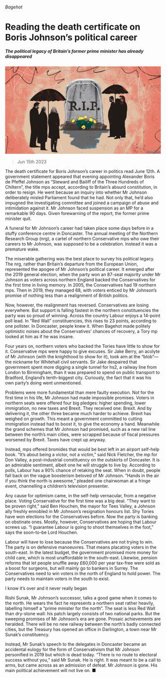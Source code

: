 ###### Bagehot

# Reading the death certificate on Boris Johnson’s political career 

##### The political legacy of Britain’s former prime minister has already disappeared 

![image](images/20230617_BRD000.jpg) 

> Jun 15th 2023 

The death certificate for Boris Johnson’s career in politics read June 12th. A government statement appeared that evening appointing Alexander Boris de Pfeffel Johnson as “Steward and Bailiff of the Three Hundreds of Chiltern”, the title mps accept, according to Britain’s absurd constitution, in order to resign. He went because an inquiry into whether Mr Johnson deliberately misled Parliament found that he had. Not only that, he’d also impugned the investigating committee and joined a campaign of abuse and intimidation against it. Mr Johnson faced suspension as an MP for a remarkable 90 days. Given forewarning of the report, the former prime minister quit. 

A funeral for Mr Johnson’s career had taken place some days before in a stuffy conference centre in Doncaster. The annual meeting of the Northern Research Group (nrg), a cartel of northern Conservative mps who owe their careers to Mr Johnson, was supposed to be a celebration. Instead it was a premature wake.

The miserable gathering was the best place to survey his political legacy. The nrg, rather than Britain’s departure from the European Union, represented the apogee of Mr Johnson’s political career. It emerged after the 2019 general election, when the party won an 87-seat majority under Mr Johnson as voters across northern England backed the Conservatives for the first time in living memory. In 2005, the Conservatives had 19 northern mps. Then in 2019, they managed 68, with voters enticed by Mr Johnson’s promise of nothing less than a realignment of British politics. 

Now, however, the realignment has reversed. Conservatives are losing everywhere. But support is falling fastest in the northern constituencies the party was so proud of winning. Across the country Labour enjoys a 14-point poll lead. In “Red Wall” constituencies, this rises to 23 points, according to one pollster. In Doncaster, people knew it. When Bagehot made politely optimistic noises about the Conservatives’ chances of recovery, a Tory mp looked at him as if he was insane. 

Four years on, northern voters who backed the Tories have little to show for it. Conservative mps were happy to give excuses. Sir Jake Berry, an acolyte of Mr Johnson (with the knighthood to show for it), took aim at the “blob”—the nickname for Whitehall civil servants. Sir Jake despaired that government spent more digging a single tunnel for hs2, a railway line from London to Birmingham, than it was prepared to spend on public transport to Bradford, England’s tenth-biggest city. Curiously, the fact that it was his own party’s doing went unmentioned. 

Problems were more fundamental than mere faulty execution. Not for the first time in his life, Mr Johnson had made impossible promises. Voters in northern seats were offered four big pledges: higher spending, lower immigration, no new taxes and Brexit. They received one: Brexit. And by delivering it, the other three became much harder to achieve. Brexit has weighed on growth. This meant a government committed to cutting immigration instead had to boost it, to give the economy a hand. Meanwhile the grand schemes that Mr Johnson had promised, such as a new rail line between the north’s main cities, were scrapped because of fiscal pressures worsened by Brexit. Taxes have crept up anyway. 

Instead, mps offered bromides that would be best left in an airport self-help book. “It’s about being a victor, not a victim,” said Nick Fletcher, the mp for Don Valley, a post-industrial constituency on the outskirts of Doncaster. It is an admirable sentiment, albeit one he will struggle to live by. According to polls, Labour has a 90% chance of retaking the seat. When in doubt, people fall back on the vague boosterism beloved of Mr Johnson. “Hands in the air if you think the north is awesome,” pleaded one chairwoman at a fringe event, channelling a children’s television presenter. 

Any cause for optimism came, in the self-help vernacular, from a negative place. Voting Conservative for the first time was a big deal. “They want to be proven right,” said Ben Houchen, the mayor for Tees Valley, a Johnson ally freshly ennobled in Mr Johnson’s resignation honours list. Shy Tories have won elections for the Conservatives before. Now the party is banking on obstinate ones. Mostly, however, Conservatives are hoping that Labour screws up. “I guarantee Labour is going to shoot themselves in the foot,” says the soon-to-be Lord Houchen. 

Labour will have to lose because the Conservatives are not trying to win. The party is on defensive manoeuvres. That means placating voters in the south-east. In the latest budget, the government promised more money for child care, which is most unaffordable in the south-east. Likewise, pension reforms that let people snuffle away £60,000 per year tax-free were sold as a boost for surgeons, but will mainly go to bankers in Surrey. The Conservatives need to win voters in the north of England to hold power. The party needs to maintain voters in the south to exist. 

I know it’s over and it never really began

Rishi Sunak, Mr Johnson’s successor, talks a good game when it comes to the north. He wears the fact he represents a northern seat rather heavily, labelling himself a “prime minister for the north”. The seat is less Red Wall than dry-stone wall: his patch largely consists of two national parks. But the sweeping promises of Mr Johnson’s era are gone. Prosaic achievements are heralded. There will be no new railway between the north’s badly connected cities, but the Treasury has opened an office in Darlington, a town near Mr Sunak’s constituency. 

Instead, Mr Sunak’s speech to the delegates in Doncaster became an accidental eulogy for the form of Conservativism that Mr Johnson personified in 2019 but which is dead today. “There is no route to electoral success without you,” said Mr Sunak. He is right. It was meant to be a call to arms, but came across as an admission of defeat. Mr Johnson is gone. His main political achievement will not live on. ■







